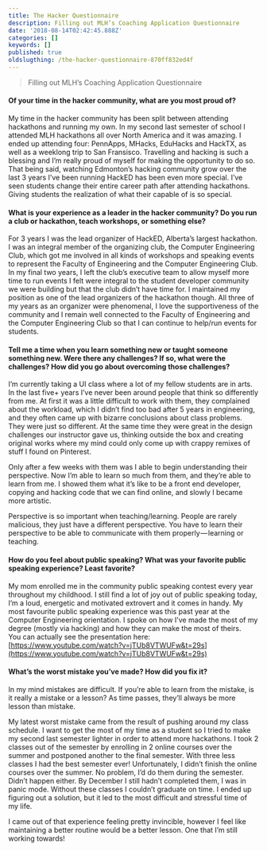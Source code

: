 ```yaml
---
title: The Hacker Questionnaire
description: Filling out MLH’s Coaching Application Questionnaire
date: '2018-08-14T02:42:45.888Z'
categories: []
keywords: []
published: true
oldslugthing: /the-hacker-questionnaire-870ff832ed4f
---
```


> Filling out MLH’s Coaching Application Questionnaire

#### Of your time in the hacker community, what are you most proud of?

My time in the hacker community has been split between attending hackathons and running my own. In my second last semester of school I attended MLH hackathons all over North America and it was amazing. I ended up attending four: PennApps, MHacks, EduHacks and HackTX, as well as a weeklong trip to San Fransisco. Travelling and hacking is such a blessing and I’m really proud of myself for making the opportunity to do so. That being said, watching Edmonton’s hacking community grow over the last 3 years I’ve been running HackED has been even more special. I’ve seen students change their entire career path after attending hackathons. Giving students the realization of what their capable of is so special.

#### What is your experience as a leader in the hacker community? Do you run a club or hackathon, teach workshops, or something else?

For 3 years I was the lead organizer of HackED, Alberta’s largest hackathon. I was an integral member of the organizing club, the Computer Engineering Club, which got me involved in all kinds of workshops and speaking events to represent the Faculty of Engineering and the Computer Engineering Club. In my final two years, I left the club’s executive team to allow myself more time to run events I felt were integral to the student developer community we were building but that the club didn’t have time for. I maintained my position as one of the lead organizers of the hackathon though. All three of my years as an organizer were phenomenal, I love the supportiveness of the community and I remain well connected to the Faculty of Engineering and the Computer Engineering Club so that I can continue to help/run events for students.

#### **Tell me a time when you learn something new or taught someone something new. Were there any challenges? If so, what were the challenges? How did you go about overcoming those challenges?**

I’m currently taking a UI class where a lot of my fellow students are in arts. In the last five+ years I’ve never been around people that think so differently from me. At first it was a little difficult to work with them, they complained about the workload, which I didn’t find too bad after 5 years in engineering, and they often came up with bizarre conclusions about class problems. They were just so different. At the same time they were great in the design challenges our instructor gave us, thinking outside the box and creating original works where my mind could only come up with crappy remixes of stuff I found on Pinterest.

Only after a few weeks with them was I able to begin understanding their perspective. Now I’m able to learn so much from them, and they’re able to learn from me. I showed them what it’s like to be a front end developer, copying and hacking code that we can find online, and slowly I became more artistic.

Perspective is so important when teaching/learning. People are rarely malicious, they just have a different perspective. You have to learn their perspective to be able to communicate with them properly — learning or teaching.

#### How do you feel about public speaking? What was your favorite public speaking experience? Least favorite?

My mom enrolled me in the community public speaking contest every year throughout my childhood. I still find a lot of joy out of public speaking today, I’m a loud, energetic and motivated extrovert and it comes in handy. My most favourite public speaking experience was this past year at the Computer Engineering orientation. I spoke on how I’ve made the most of my degree (mostly via hacking) and how they can make the most of theirs.   
You can actually see the presentation here: [https://www.youtube.com/watch?v=jTUb8VTWUFw&t=29s](https://www.youtube.com/watch?v=jTUb8VTWUFw&t=29s)

#### **What’s the worst mistake you’ve made? How did you fix it?**

In my mind mistakes are difficult. If you’re able to learn from the mistake, is it really a mistake or a lesson? As time passes, they’ll always be more lesson than mistake.

My latest worst mistake came from the result of pushing around my class schedule. I want to get the most of my time as a student so I tried to make my second last semester lighter in order to attend more hackathons. I took 2 classes out of the semester by enrolling in 2 online courses over the summer and postponed another to the final semester. With three less classes I had the best semester ever! Unfortunately, I didn’t finish the online courses over the summer. No problem, I’d do them during the semester. Didn’t happen either. By December I still hadn’t completed them, I was in panic mode. Without these classes I couldn’t graduate on time. I ended up figuring out a solution, but it led to the most difficult and stressful time of my life.

I came out of that experience feeling pretty invincible, however I feel like maintaining a better routine would be a better lesson. One that I’m still working towards!